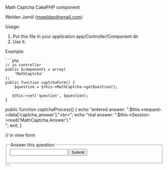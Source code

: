   Math Captcha CakePHP component 
 
  Weldan Jamili (mweldan@gmail.com)
 
  Usage:
  
  1. Put this file in your application app/Controller/Component dir 
  2. Use it.
 
  Example: 
   
    ```php
    // in controller 
    public $components = array(
        'MathCaptcha'
    );
    public function captchaForm() {
        $question = $this->MathCaptcha->getQuestion();
 
       $this->set('question', $question);
    }
    
   public function captchaProcess() {
       echo "entered answer: ".$this->request->data['captcha_answer']."<br>";
       echo "real answer: ".$this->Session->read('MathCaptcha.Answer')."<br>";
       exit;
   }
 
   // in view form  
 
 
  <fieldset>
  <legend>Answer this question:</legend>
  <form method="post" action="/controllerName/captchaProcess">
  <label><?php echo (isset($question)) ? $question : ''; ?></label>
  <input type="text" name="captcha_answer">
  <input type="submit">
  </form>
  </fieldset>
  ```
  
